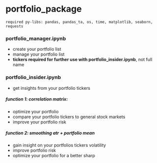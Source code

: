 # portfolio_package
```
required py-libs: pandas, pandas_ta, os, time, matplotlib, seaborn, requests
```
### portfolio_manager.ipynb
- create your portfolio list
- manage your portfolio list
- **tickers required for further use with portfolio_insider.ipynb**, not full name

### portfolio_insider.ipynb
- get insights from your portfolio tickers
##### function 1: correlation matrix:
- optimize your portfolio
- compare your portfolio tickers to general stock markets
- improve your portfolio risk
##### function 2: smoothing atr + portfolio mean
- gain insight on your portfolios tickers volatility
- improve portfolio risk
- optimize your portfolio for a better sharp

